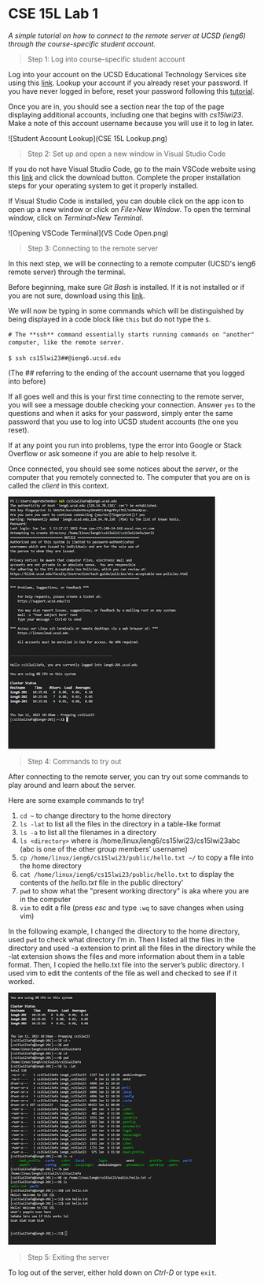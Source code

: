 # CSE 15L Lab 1

*A simple tutorial on how to connect to the remote server at UCSD (ieng6) through the course-specific student account.*

> Step 1: Log into course-specific student account

Log into your account on the UCSD Educational Technology Services site using this [link](https://sdacs.ucsd.edu/~icc/index.php). Lookup your account if you already reset your password. If you have never logged in before, reset your password following this [tutorial](https://docs.google.com/document/d/1hs7CyQeh-MdUfM9uv99i8tqfneos6Y8bDU0uhn1wqho/edit).

Once you are in, you should see a section near the top of the page displaying additional accounts, including one that begins with *cs15lwi23*. Make a note of this account username because you will use it to log in later. 

![Student Account Lookup](CSE 15L Lookup.png)

> Step 2: Set up and open a new window in Visual Studio Code

If you do not have Visual Studio Code, go to the main VSCode website using this [link](https://code.visualstudio.com/) and click the download button. Complete the proper installation steps for your operating system to get it properly installed.

If Visual Studio Code is installed, you can double click on the app icon to open up a new window or click on *File>New Window*. To open the terminal window, click on *Terminal>New Terminal*.

![Opening VSCode Terminal](VS Code Open.png)

> Step 3: Connecting to the remote server

In this next step, we will be connecting to a remote computer (UCSD's ieng6 remote server) through the terminal.

Before beginning, make sure *Git Bash* is installed. If it is not installed or if you are not sure, download using this [link](https://gitforwindows.org/).

We will now be typing in some commands which will be distinguished by being displayed in a code block like `this` but do not type the `$`.

```
# The **ssh** command essentially starts running commands on "another" computer, like the remote server. 

$ ssh cs15lwi23##@ieng6.ucsd.edu
```

(The *##* referring to the ending of the account username that you logged into before)

If all goes well and this is your first time connecting to the remote server, you will see a message double checking your connection. Answer `yes` to the questions and when it asks for your password, simply enter the same password that you use to log into UCSD student accounts (the one you reset). 

If at any point you run into problems, type the error into Google or Stack Overflow or ask someone if you are able to help resolve it.

Once connected, you should see some notices about the *server*, or the computer that you remotely connected to. The computer that you are on is called the *client* in this context.

![Connection Example](connected.png)

> Step 4: Commands to try out

After connecting to the remote server, you can try out some commands to play around and learn about the server.

Here are some example commands to try!

1. `cd ~` to change directory to the home directory
2. `ls -lat` to list all the files in the directory in a table-like format
3. `ls -a` to list all the filenames in a directory
4. `ls <directory>` where <directory> is /home/linux/ieng6/cs15lwi23/cs15lwi23abc (abc is one of the other group members’ username)
5. `cp /home/linux/ieng6/cs15lwi23/public/hello.txt ~/` to copy a file into the home directory
6. `cat /home/linux/ieng6/cs15lwi23/public/hello.txt` to display the contents of the *hello.txt* file in the public directory'
7. `pwd` to show what the "present working directory" is aka where you are in the computer
8. `vim` to edit a file (press *esc* and type `:wq` to save changes when using vim)

In the following example, I changed the directory to the home directory, used `pwd` to check what directory I’m in. Then I listed all the files in the directory and used -a extension to print all the files in the directory while the -lat extension shows the files and more information about them in a table format. Then, I copied the hello.txt file into the server’s public directory. I used vim to edit the contents of the file as well and checked to see if it worked.

![Commands Example](commands.png)

> Step 5: Exiting the server

To log out of the server, either hold down on *Ctrl-D* or type `exit`.
